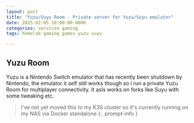 ```yaml
---
layout: post
title: "Yuzu/Suyu Room - Private server for Yuzu/Suyu emulator"
date: 2025-02-05 10:00:00 0000
categories: services gaming
tags: homelab gaming games yuzu suyu

---
```


## Yuzu Room
Yuzu is a Nintendo Switch emulator that has recently been shutdown by Nintendo, the emulator it self still works though so i run a private Yuzu Room for multiplayer connectivity. It asls works on forks like Suyu with some tweaking etc.

> I've not yet moved this to my K3S cluster so it's currently running on my NAS via Docker standalone
{: .prompt-info }